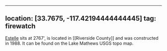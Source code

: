 
---
location: [33.7675, -117.42194444444445]
tag: firewatch
---

[Estelle](http://www.peakbagging.com/CALookoutPhotos/EstelleLO.html) sits at 2767', is located in [[Riverside County]] and was constructed in 1988. It can be found on the Lake Mathews USGS topo map.
